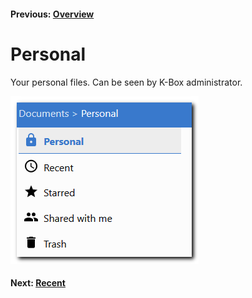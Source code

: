 #### Previous: [Overview](./getting-started.md)

# Personal

Your personal files. Can be seen by K-Box administrator.

![personal section](./img/personal.png)

#### Next: [Recent](./recent.md)
